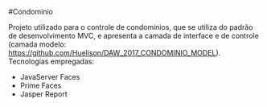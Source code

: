 #Condominio

Projeto utilizado para o controle de condominios, que se utiliza do padrão de desenvolvimento MVC, 
e apresenta a camada de interface e de controle (camada modelo: https://github.com/Huelison/DAW_2017_CONDOMINIO_MODEL).
Tecnologias empregadas: 
- JavaServer Faces 
- Prime Faces
- Jasper Report
